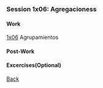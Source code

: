 ### Session 1x06: Agregacioness

#### Work

[1x06](1x06_Agrupamientos) Agrupamientos

#### Post-Work



#### Excercises(Optional)


[Back](../README.md)
